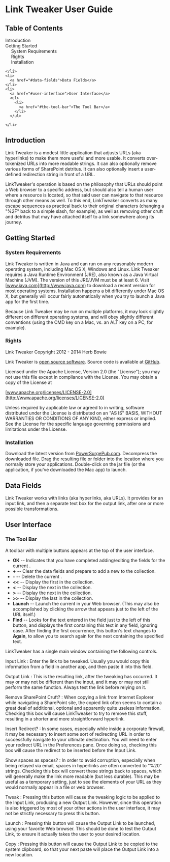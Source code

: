 <!-- Generated using template product-user-guide-template.mdtoc -->
<!-- Generated using template product-user-guide-template.md -->
<h1 id="link-tweaker-user-guide">Link Tweaker User Guide</h1>


<h2 id="table-of-contents">Table of Contents</h2>

<div id="toc">
  <ul>
    <li>
      <a href="#introduction">Introduction</a>
    </li>
    <li>
      <a href="#getting-started">Getting Started</a>
      <ul>
        <li>
          <a href="#system-requirements">System Requirements</a>
        </li>
        <li>
          <a href="#rights">Rights</a>
        </li>
        <li>
          <a href="#installation">Installation</a>
        </li>
      </ul>

    </li>
    <li>
      <a href="#data-fields">Data Fields</a>
    </li>
    <li>
      <a href="#user-interface">User Interface</a>
      <ul>
        <li>
          <a href="#the-tool-bar">The Tool Bar</a>
        </li>
      </ul>

    </li>
  </ul>

</div>


<h2 id="introduction">Introduction</h2>


Link Tweaker is a modest little application that adjusts URLs (aka hyperlinks) to make them more useful and more usable. It converts over-tokenized URLs into more readable strings. It can also optionally remove various forms of SharePoint detritus. It can also optionally insert a user-defined redirection string in front of a URL.

LinkTweaker's operation is based on the philosophy that URLs should point a Web browser to a specific address, but should also tell a human user where a resource is located, so that said user can navigate to that resource through other means as well. To this end, LinkTweaker converts as many escape sequences as practical back to their original characters (changing a "%2F" back to a simple slash, for example), as well as removing other cruft and detritus that may have attached itself to a link somewhere along its journey. 


<h2 id="getting-started">Getting Started</h2>


<h3 id="system-requirements">System Requirements</h3>


Link Tweaker is written in Java and can run on any reasonably modern operating system, including Mac OS X, Windows and Linux. Link Tweaker requires a Java Runtime Environment (JRE), also known as a Java Virtual Machine (JVM). The version of this JRE/JVM must be at least 6. Visit [www.java.com](http://www.java.com) to download a recent version for most operating systems. Installation happens a bit differently under Mac OS X, but generally will occur fairly automatically when you try to launch a Java app for the first time.

Because Link Tweaker may be run on multiple platforms, it may look slightly different on different operating systems, and will obey slightly different conventions (using the CMD key on a Mac, vs. an ALT key on a PC, for example).

<h3 id="rights">Rights</h3>


Link Tweaker Copyright 2012 - 2014 Herb Bowie

Link Tweaker is [open source software](http://opensource.org/osd). Source code is available at [GitHub](http://github.com/hbowie/linktweaker).

Licensed under the Apache License, Version 2.0 (the "License"); you may not use this file except in compliance with the License. You may obtain a copy of the License at

  [www.apache.org/licenses/LICENSE-2.0](http://www.apache.org/licenses/LICENSE-2.0)

Unless required by applicable law or agreed to in writing, software distributed under the License is distributed on an "AS IS" BASIS, WITHOUT WARRANTIES OR CONDITIONS OF ANY KIND, either express or implied. See the License for the specific language governing permissions and limitations under the License.


<h3 id="installation">Installation</h3>


Download the latest version from [PowerSurgePub.com](http://www.powersurgepub.com/downloads.html). Decompress the downloaded file. Drag the resulting file or folder into the location where you normally store your applications. Double-click on the jar file (or the application, if you've downloaded the Mac app) to launch.


<h2 id="data-fields">Data Fields</h2>


Link Tweaker works with links (aka hyperlinks, aka URLs). It provides for an input link, and then a separate text box for the output link, after one or more possible transformations.

<h2 id="user-interface">User Interface</h2>



<h3 id="the-tool-bar">The Tool Bar</h3>


A toolbar with multiple buttons appears at the top of the user interface.

* **OK** -- Indicates that you have completed adding/editing the fields for the current .
* **+** -- Clear the data fields and prepare to add a new  to the collection.
* **-** -- Delete the current .
* **&lt;&lt;** -- Display the first  in the collection.
* **&lt;** -- Display the next  in the collection.
* **&gt;** -- Display the next  in the collection.
* **&gt;&gt;** -- Display the last  in the collection.
* **Launch** -- Launch the current  in your Web browser. (This may also be accomplished by clicking the arrow that appears just to the left of the URL itself.)
* **Find** -- Looks for the text entered in the field just to the left of this button, and displays the first  containing this text in any field, ignoring case. After finding the first occurrence, this button's text changes to **Again**, to allow you to search again for the next  containing the specified text.

LinkTweaker has a single main window containing the following controls.

Input Link
:    Enter the link to be tweaked. Usually you would copy this information from a field in another app, and then paste it into this field.

Output Link
:    This is the resulting link, after the tweaking has occurred. It may or may not be different than the input, and it may or may not still perform the same function. Always test the link before relying on it.

Remove SharePoint Cruft?
:    When copying a link from Internet Explorer while navigating a SharePoint site, the copied link often seems to contain a great deal of additional, optional and apparently quite useless information. Checking this box will cause LinkTweaker to try to remove this stuff, resulting in a shorter and more straightforward hyperlink.

Insert Redirect?
:    In some cases, especially while inside a corporate firewall, it may be necessary to insert some sort of redirecting URL in order to successfully navigate to your ultimate destination. You will need to enter your redirect URL in the Preferences pane. Once doing so, checking this box will cause the redirect to be inserted before the Input Link.

Show spaces as spaces?
:    In order to avoid corruption, especially when being relayed via email, spaces in hyperlinks are often converted to "%20" strings. Checking this box will convert these strings back to spaces, which will generally make the link more readable (but less durable). This may be useful as a temporary setting, just to see the elements of your URL as they would normally appear in a file or web browser.

Tweak
:    Pressing this button will cause the tweaking logic to be applied to the Input Link, producing a new Output Link. However, since this operation is also triggered by most of your other actions in the user interface, it may not be strictly necessary to press this button.

Launch
:    Pressing this button will cause the Output Link to be launched, using your favorite Web browser. This should be done to test the Output Link, to ensure it actually takes the user to your desired location.

Copy
:    Pressing this button will cause the Output Link to be copied to the system clipboard, so that your next paste will place the Output Link into a new location.



[java]:       http://www.java.com/
[pspub]:      http://www.powersurgepub.com/
[downloads]:  http://www.powersurgepub.com/downloads.html
[osd]:		  http://opensource.org/osd
[gnu]:        http://www.gnu.org/licenses/
[apache]:	     http://www.apache.org/licenses/LICENSE-2.0.html
[markdown]:		http://daringfireball.net/projects/markdown/
[multimarkdown]:  http://fletcher.github.com/peg-multimarkdown/

[wikiq]:     http://www.wikiquote.org
[support]:   mailto:support@powersurgepub.com
[fortune]:   http://en.wikipedia.org/wiki/Fortune_(Unix)
[opml]:      http://en.wikipedia.org/wiki/OPML
[textile]:   http://en.wikipedia.org/wiki/Textile_(markup_language)
[pw]:        http://www.portablewisdom.org

[store]:     http://www.powersurgepub.com/store.html

[pegdown]:   https://github.com/sirthias/pegdown/blob/master/LICENSE
[parboiled]: https://github.com/sirthias/parboiled/blob/master/LICENSE
[Mathias]:   https://github.com/sirthias

[club]:         clubplanner.html
[filedir]:      filedir.html
[metamarkdown]: metamarkdown.html
[template]:     template.html

[mozilla]:    http://www.mozilla.org/MPL/2.0/


